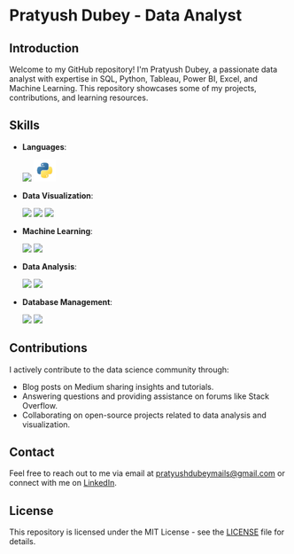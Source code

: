 # Pratyush Dubey - Data Analyst


## Introduction
Welcome to my GitHub repository! I'm Pratyush Dubey, a passionate data analyst with expertise in SQL, Python, Tableau, Power BI, Excel, and Machine Learning. This repository showcases some of my projects, contributions, and learning resources.


## Skills
- **Languages**:
 
  <code><img height="40" src="https://c0.klipartz.com/pngpicture/28/601/gratis-png-ilustracion-del-logotipo-de-sql-base-de-datos-de-microsoft-sql-azure-servidor-de-microsoft-sql-base-de-datos-thumbnail.png"></code>
  <code><img height="40" src="https://raw.githubusercontent.com/github/explore/80688e429a7d4ef2fca1e82350fe8e3517d3494d/topics/python/python.png"></code>
- **Data Visualization**:

  <code><img height="40" src="https://w7.pngwing.com/pngs/815/646/png-transparent-tableau-full-logo-tech-companies-thumbnail.png"></code>
  <code><img height="40" src="https://e7.pngegg.com/pngimages/820/213/png-clipart-power-bi-business-intelligence-microsoft-corporation-data-visualization-data-analysis-power-bi-dashboard-templates-thumbnail.png"></code>
  <code><img height="40" src="https://w7.pngwing.com/pngs/417/369/png-transparent-microsoft-excel-logo-microsoft-word-microsoft-office-365-pivot-table-excel-office-xlsx-icon-microsoft-excel-logo-miscellaneous-template-angle-thumbnail.png"></code>
- **Machine Learning**:
  
  <code><img height="40" src="https://e7.pngegg.com/pngimages/39/4/png-clipart-logo-scikit-learn-python-github-machine-learning-text-orange-thumbnail.png"></code>
  <code><img height="40" src="https://w7.pngwing.com/pngs/482/386/png-transparent-deep-learning-tensorflow-machine-learning-artificial-intelligence-artificial-neural-network-human-torch-miscellaneous-angle-text.png"></code>
- **Data Analysis**:
   
  <code><img height="40" src="https://miro.medium.com/v2/resize:fit:770/1*pJnfAWcDbz7qnQr7at3jkw.png"></code>
  <code><img height="40" src="https://encrypted-tbn0.gstatic.com/images?q=tbn:ANd9GcQeqRY0BzyOxUPI59YYmAI8pKs0Kxo4hF9tIhptU41IlQ&s"></code>
- **Database Management**:
     
  <code><img height="40" src="https://e7.pngegg.com/pngimages/747/798/png-clipart-mysql-mysql-thumbnail.png"></code>
  <code><img height="40" src="https://w7.pngwing.com/pngs/441/460/png-transparent-postgresql-plain-wordmark-logo-icon-thumbnail.png"></code>

## Contributions
I actively contribute to the data science community through:

- Blog posts on Medium sharing insights and tutorials.
- Answering questions and providing assistance on forums like Stack Overflow.
- Collaborating on open-source projects related to data analysis and visualization.

## Contact
Feel free to reach out to me via email at [pratyushdubeymails@gmail.com](mailto:pratyushdubeymails@gmail.com) or connect with me on [LinkedIn](https://www.linkedin.com/in/pratyush-dubey-775880244).

## License
This repository is licensed under the MIT License - see the [LICENSE](LICENSE) file for details.


